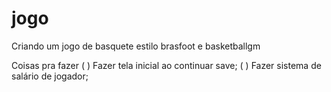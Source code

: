 # jogo
Criando um jogo de basquete estilo brasfoot e basketballgm

Coisas pra fazer
( ) Fazer tela inicial ao continuar save;
( ) Fazer sistema de salário de jogador;
